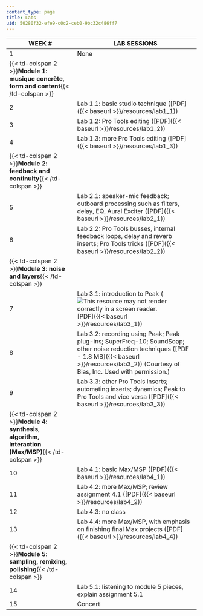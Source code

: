 ```yaml
---
content_type: page
title: Labs
uid: 50280f32-efe9-c0c2-ceb0-9bc32c486ff7
---
```


| WEEK # | LAB SESSIONS |
| --- | --- |
| 1 | None |
| {{< td-colspan 2 >}}**Module 1: musique concrète, form and content**{{< /td-colspan >}} ||
| 2 | Lab 1.1: basic studio technique ([PDF]({{< baseurl >}}/resources/lab1_1)) |
| 3 | Lab 1.2: Pro Tools editing ([PDF]({{< baseurl >}}/resources/lab1_2)) |
| 4 | Lab 1.3: more Pro Tools editing ([PDF]({{< baseurl >}}/resources/lab1_3)) |
| {{< td-colspan 2 >}}**Module 2: feedback and continuity**{{< /td-colspan >}} ||
| 5 | Lab 2.1: speaker-mic feedback; outboard processing such as filters, delay, EQ, Aural Exciter ([PDF]({{< baseurl >}}/resources/lab2_1)) |
| 6 | Lab 2.2: Pro Tools busses, internal feedback loops, delay and reverb inserts; Pro Tools tricks ([PDF]({{< baseurl >}}/resources/lab2_2)) |
| {{< td-colspan 2 >}}**Module 3: noise and layers**{{< /td-colspan >}} ||
| 7 | Lab 3.1: introduction to Peak (![This resource may not render correctly in a screen reader.](/images/inacessible.gif)[PDF]({{< baseurl >}}/resources/lab3_1)) |
| 8 | Lab 3.2: recording using Peak; Peak plug-ins; SuperFreq-10; SoundSoap; other noise reduction techniques ([PDF - 1.8 MB]({{< baseurl >}}/resources/lab3_2)) (Courtesy of Bias, Inc. Used with permission.) |
| 9 | Lab 3.3: other Pro Tools inserts; automating inserts; dynamics; Peak to Pro Tools and vice versa ([PDF]({{< baseurl >}}/resources/lab3_3)) |
| {{< td-colspan 2 >}}**Module 4: synthesis, algorithm, interaction (Max/MSP)**{{< /td-colspan >}} ||
| 10 | Lab 4.1: basic Max/MSP ([PDF]({{< baseurl >}}/resources/lab4_1)) |
| 11 | Lab 4.2: more Max/MSP; review assignment 4.1 ([PDF]({{< baseurl >}}/resources/lab4_2)) |
| 12 | Lab 4.3: no class |
| 13 | Lab 4.4: more Max/MSP, with emphasis on finishing final Max projects ([PDF]({{< baseurl >}}/resources/lab4_4)) |
| {{< td-colspan 2 >}}**Module 5: sampling, remixing, polishing**{{< /td-colspan >}} ||
| 14 | Lab 5.1: listening to module 5 pieces, explain assignment 5.1 |
| 15 | Concert